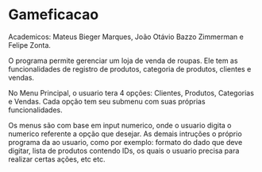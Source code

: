 # Gameficacao
 
 Academicos: Mateus Bieger Marques, João Otávio Bazzo Zimmerman e Felipe Zonta.
 
 O programa permite gerenciar um loja de venda de roupas.
 Ele tem as funcionalidades de registro de produtos, categoria de produtos, clientes e vendas.
 
 No Menu Principal, o usuario tera 4 opções: Clientes, Produtos, Categorias e Vendas. Cada opção tem seu submenu com suas próprias funcionalidades.
 
 Os menus são com base em input numerico, onde o usuario digita o numerico referente a opção que desejar.
 As demais intruções o próprio programa da ao usuario, como por exemplo: formato do dado que deve digitar, lista de produtos contendo IDs, os quais o usuario precisa para realizar certas ações, etc etc.
